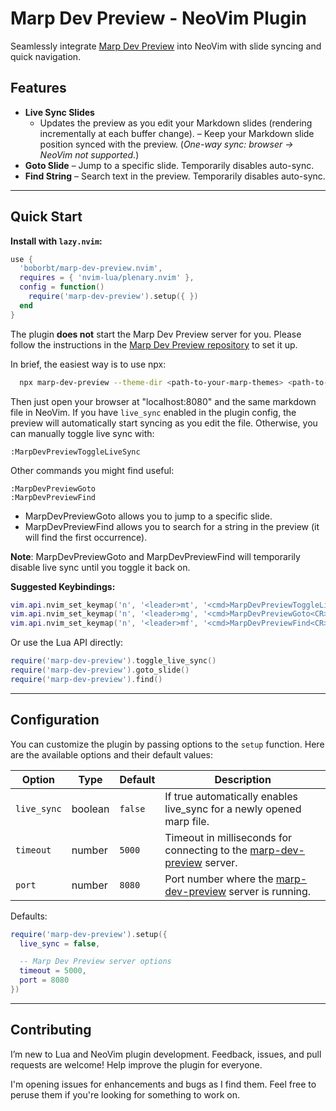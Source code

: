 # Marp Dev Preview - NeoVim Plugin

Seamlessly integrate [Marp Dev Preview](https://github.com/boborbt/marp-dev-preview) into NeoVim with slide syncing and quick navigation.

## Features

- **Live Sync Slides**
  - Updates the preview as you edit your Markdown slides (rendering incrementally at each buffer change).
  – Keep your Markdown slide position synced with the preview.  (*One-way sync: browser → NeoVim not supported.*)
- **Goto Slide** – Jump to a specific slide. Temporarily disables auto-sync.
- **Find String** – Search text in the preview. Temporarily disables auto-sync.

---

## Quick Start

**Install with `lazy.nvim`:**

```lua
use {
  'boborbt/marp-dev-preview.nvim',
  requires = { 'nvim-lua/plenary.nvim' },
  config = function()
    require('marp-dev-preview').setup({ })
  end
}
```
The plugin **does not** start the Marp Dev Preview server for you. Please follow the instructions in the [Marp Dev Preview repository](github.com/boborbt/marp-dev-preview) to set it up.

In brief, the easiest way is to use npx:

```bash
  npx marp-dev-preview --theme-dir <path-to-your-marp-themes> <path-to-your-markdown-file>
```

Then just open your browser at "localhost:8080" and the same markdown file in NeoVim. If you have `live_sync` enabled in the plugin config, the preview will automatically start syncing as you edit the file. Otherwise, you can manually toggle live sync with:

```vim
:MarpDevPreviewToggleLiveSync
```
Other commands you might find useful:

```vim
:MarpDevPreviewGoto
:MarpDevPreviewFind
```

- MarpDevPreviewGoto allows you to jump to a specific slide.
- MarpDevPreviewFind allows you to search for a string in the preview (it will find the first occurrence).

**Note**: MarpDevPreviewGoto and MarpDevPreviewFind will temporarily disable live sync until you toggle it back on.


**Suggested Keybindings:**

```lua
vim.api.nvim_set_keymap('n', '<leader>mt', '<cmd>MarpDevPreviewToggleLiveSync<CR>', { noremap = true, silent = true })
vim.api.nvim_set_keymap('n', '<leader>mg', '<cmd>MarpDevPreviewGoto<CR>', { noremap = true, silent = true })
vim.api.nvim_set_keymap('n', '<leader>mf', '<cmd>MarpDevPreviewFind<CR>', { noremap = true, silent = true })
```

Or use the Lua API directly:

```lua
require('marp-dev-preview').toggle_live_sync()
require('marp-dev-preview').goto_slide()
require('marp-dev-preview').find()
```

---

## Configuration

You can customize the plugin by passing options to the `setup` function. Here are the available options and their default values:

 Option              | Type    | Default | Description
---------------------|---------|---------|-----------------------------------------------------------------------------------------------
 `live_sync`         | boolean | `false` | If true automatically enables live_sync for a newly opened marp file.
 `timeout`           | number  | `5000`  | Timeout in milliseconds for connecting to the [marp-dev-preview](https://github.com/boborbt/marp-dev-preview) server.
 `port`              | number  | `8080`  | Port number where the [marp-dev-preview](https://github.com/boborbt/marp-dev-preview) server is running.



Defaults:

```lua
require('marp-dev-preview').setup({
  live_sync = false,

  -- Marp Dev Preview server options
  timeout = 5000,
  port = 8080
})
```

---

## Contributing

I’m new to Lua and NeoVim plugin development. Feedback, issues, and pull requests are welcome! Help improve the plugin for everyone.

I'm opening issues for enhancements and bugs as I find them. Feel free to peruse them if you're looking for something to work on.
